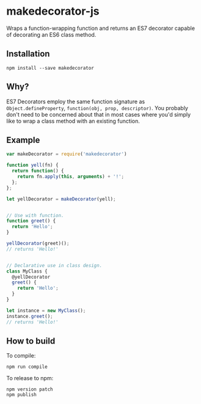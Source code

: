 # makedecorator-js

Wraps a function-wrapping function and returns an ES7 decorator capable of decorating an ES6 class method.

## Installation

    npm install --save makedecorator

## Why?

ES7 Decorators employ the same function signature as `Object.defineProperty`, `function(obj, prop, descriptor)`. You probably don't need to be concerned about that in most cases where you'd simply like to wrap a class method with an existing function.

## Example

```javascript
var makeDecorator = require('makedecorator')

function yell(fn) {
  return function() {
    return fn.apply(this, arguments) + '!';
  };
};

let yellDecorator = makeDecorator(yell);


// Use with function.
function greet() {
  return 'Hello';
}

yellDecorator(greet)();
// returns 'Hello!'


// Declarative use in class design.
class MyClass {
  @yellDecorator
  greet() {
    return 'Hello';
  }
}

let instance = new MyClass();
instance.greet();
// returns 'Hello!'
```

## How to build

To compile:

    npm run compile

To release to npm:

    npm version patch
    npm publish

